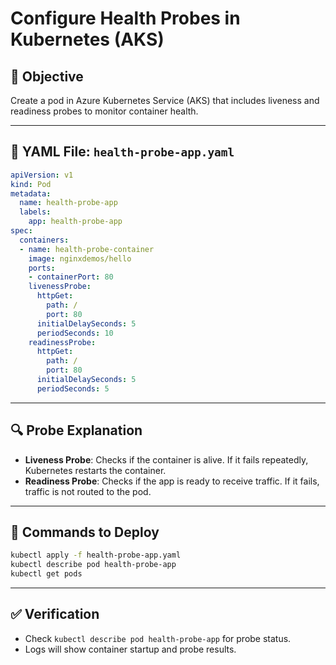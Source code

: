# Configure Health Probes in Kubernetes (AKS)

## 🎯 Objective
Create a pod in Azure Kubernetes Service (AKS) that includes liveness and readiness probes to monitor container health.

---

## 📁 YAML File: `health-probe-app.yaml`

```yaml
apiVersion: v1
kind: Pod
metadata:
  name: health-probe-app
  labels:
    app: health-probe-app
spec:
  containers:
  - name: health-probe-container
    image: nginxdemos/hello
    ports:
    - containerPort: 80
    livenessProbe:
      httpGet:
        path: /
        port: 80
      initialDelaySeconds: 5
      periodSeconds: 10
    readinessProbe:
      httpGet:
        path: /
        port: 80
      initialDelaySeconds: 5
      periodSeconds: 5
```

---

## 🔍 Probe Explanation

- **Liveness Probe**: Checks if the container is alive. If it fails repeatedly, Kubernetes restarts the container.
- **Readiness Probe**: Checks if the app is ready to receive traffic. If it fails, traffic is not routed to the pod.

---

## 🚀 Commands to Deploy

```bash
kubectl apply -f health-probe-app.yaml
kubectl describe pod health-probe-app
kubectl get pods
```

---

## ✅ Verification

- Check `kubectl describe pod health-probe-app` for probe status.
- Logs will show container startup and probe results.